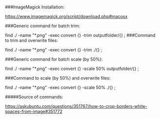 ###ImageMagick Installation:

https://www.imagemagick.org/script/download.php#macosx

###Generic command for batch trim:

find ./ -name "*.png" -exec convert {} -trim outputfolder/{} \;
###Command to trim and overwrite files:

find ./ -name "*.png" -exec convert {} -trim ./{} \;

###Generic command for batch scale (by 50%):

find ./ -name "*.png" -exec convert {} -scale 50% outputfolder/{} \;

###Command to scale (by 50%) and overwrite files:

find ./ -name "*.png" -exec convert {} -scale 50% ./{} \;

#####Source of commands:

https://askubuntu.com/questions/351767/how-to-crop-borders-white-spaces-from-image#351772